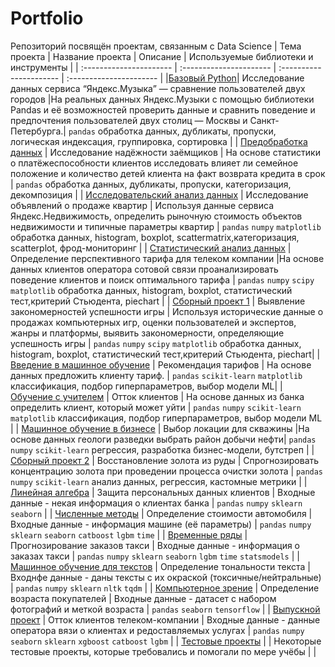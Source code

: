 # Portfolio
Репозиторий посвящён проектам, связанным с Data Science
| Тема проекта | Название проекта | Описание | Используемые библиотеки и инструменты | 
| :---------------------- | :---------------------- | :---------------------- | :---------------------- |
|[Базовый Python](https://github.com/Wenir04/Portfolio/tree/main/1.%20%D0%91%D0%B0%D0%B7%D0%BE%D0%B2%D1%8B%D0%B9%20Python)|  Исследование данных сервиса “Яндекс.Музыка” — сравнение пользователей двух городов |На реальных данных Яндекс.Музыки c помощью библиотеки Pandas и её возможностей проверить данные и сравнить поведение и предпочтения пользователей двух столиц — Москвы и Санкт-Петербурга.| `pandas` обработка данных, дубликаты, пропуски, логическая индексация, группировка, сортировка |
| [Предобработка данных](https://github.com/Wenir04/Portfolio/tree/main/2.%20%D0%9F%D1%80%D0%B5%D0%B4%D0%BE%D0%B1%D1%80%D0%B0%D0%B1%D0%BE%D1%82%D0%BA%D0%B0%20%D0%B4%D0%B0%D0%BD%D0%BD%D1%8B%D1%85) | Исследование надёжности заёмщиков | На основе статистики о платёжеспособности клиентов исследовать влияет ли семейное положение и количество детей клиента на факт возврата кредита в срок | `pandas` обработка данных, дубликаты, пропуски, категоризация, декомпозиция |
| [Исследовательский анализ данных](https://github.com/Wenir04/Portfolio/tree/main/3.%20%D0%98%D1%81%D1%81%D0%BB%D0%B5%D0%B4%D0%BE%D0%B2%D0%B0%D1%82%D0%B5%D0%BB%D1%8C%D1%81%D0%BA%D0%B8%D0%B9%20%D0%B0%D0%BD%D0%B0%D0%BB%D0%B8%D0%B7%20%D0%B4%D0%B0%D0%BD%D0%BD%D1%8B%D1%85) | Исследование объявлений о продаже квартир | Используя данные сервиса Яндекс.Недвижимость, определить рыночную стоимость объектов недвижимости и типичные параметры квартир | `pandas` `numpy` `matplotlib` обработка данных, histogram, boxplot, scattermatrix,категоризация, scatterplot,  фрод-мониторинг |
| [Статистический анализ данных](https://github.com/Wenir04/Portfolio/tree/main/4.%20%D0%A1%D1%82%D0%B0%D1%82%D0%B8%D1%81%D1%82%D0%B8%D1%87%D0%B5%D1%81%D0%BA%D0%B8%D0%B9%20%D0%B0%D0%BD%D0%B0%D0%BB%D0%B8%D0%B7%20%D0%B4%D0%B0%D0%BD%D0%BD%D1%8B%D1%85) | Определение перспективного тарифа для телеком компании |На основе данных клиентов оператора сотовой связи проанализировать поведение клиентов и поиск оптимального тарифа | `pandas` `numpy` `scipy` `matplotlib` обработка данных, histogram, boxplot, статистический тест,критерий Стьюдента, piechart |
| [Сборный проект 1](https://github.com/Wenir04/Portfolio/tree/main/5.%20%D0%A1%D0%B1%D0%BE%D1%80%D0%BD%D1%8B%D0%B9%20%D0%BF%D1%80%D0%BE%D0%B5%D0%BA%D1%82%20-%201) | Выявление закономерностей успешности игры | Используя исторические данные о продажах компьютерных игр, оценки пользователей и экспертов, жанры и платформы, выявить закономерности, определяющие успешность игры  | `pandas` `numpy` `scipy` `matplotlib` обработка данных, histogram, boxplot, статистический тест,критерий Стьюдента, piechart|
| [Введение в машинное обучение](https://github.com/Wenir04/Portfolio/tree/main/6.%20%D0%92%D0%B2%D0%B5%D0%B4%D0%B5%D0%BD%D0%B8%D0%B5%20%D0%B2%20%D0%BC%D0%B0%D1%88%D0%B8%D0%BD%D0%BD%D0%BE%D0%B5%20%D0%BE%D0%B1%D1%83%D1%87%D0%B5%D0%BD%D0%B8%D0%B5) | Рекомендация тарифов | На основе данных предложить клиенту тариф. | `pandas` `scikit-learn`  `matplotlib` классификация, подбор гиперпараметров, выбор модели МL|
| [Обучение с учителем](https://github.com/Wenir04/Portfolio/tree/main/7.%20%D0%9E%D0%B1%D1%83%D1%87%D0%B5%D0%BD%D0%B8%D0%B5%20%D1%81%20%D1%83%D1%87%D0%B8%D1%82%D0%B5%D0%BB%D0%B5%D0%BC) | Отток клиентов | На основе данных из банка определить клиент, который может уйти |  `pandas` `numpy` `scikit-learn` `matplotlib` классификация, подбор гиперпараметров, выбор модели МL  |
| [Машинное обучение в бизнесе](https://github.com/Wenir04/Portfolio/tree/main/8.%20%D0%9C%D0%B0%D1%88%D0%B8%D0%BD%D0%BD%D0%BE%D0%B5%20%D0%BE%D0%B1%D1%83%D1%87%D0%B5%D0%BD%D0%B8%D0%B5%20%D0%B2%20%D0%B1%D0%B8%D0%B7%D0%BD%D0%B5%D1%81%D0%B5) | Выбор локации для скважины |На основе данных геологи разведки выбрать район добычи нефти| `pandas` `numpy` `scikit-learn` регрессия, разработка бизнес-модели, бутстреп |
| [Сборный проект 2](https://github.com/Wenir04/Portfolio/tree/main/9.%20%D0%A1%D0%B1%D0%BE%D1%80%D0%BD%D1%8B%D0%B9%20%D0%BF%D1%80%D0%BE%D0%B5%D0%BA%D1%82%20-%202) | Восстановление золота из руды | Спрогнозировать концентрацию золота при проведении процесса очистки золота | `pandas` `numpy` `scikit-learn` анализ данных, регрессия, кастомные метрики |
| [Линейная алгебра](9.Linear_algebra) | Защита персональных данных клиентов | Входные данные - некая информация о клиентах банка | `pandas` `numpy` `sklearn` `seaborn` |
| [Численные методы](10.Numerical_methods) | Определение стоимости автомобиля | Входные данные - информация машине (её параметры)  | `pandas` `numpy` `sklearn` `seaborn` `catboost` `lgbm` `time` |
| [Временные ряды](11.Time_series) | Прогнозирование заказов такси | Входные данные - информация о заказах такси | `pandas` `numpy` `sklearn` `seaborn` `lgbm` `time` `statsmodels` |
| [Машинное обучение для текстов](12.ML_for_texts) | Определение тональности текста | Входнфе данные - даны тексты с их окраской (токсичные/нейтральные) | `pandas` `numpy` `sklearn` `nltk` `tqdm` |
| [Компьютерное зрение](13.Computer_vision) | Определение возраста покупателей | Входные данные - датасет с набором фотографий и меткой возраста | `pandas` `seaborn` `tensorflow` |
| [Выпускной проект](14.Final_project) | Отток клиентов телеком-компании | Входные данные - данные оператора вязи о клиентах и редоставляемых услугах | `pandas` `numpy` `seaborn` `sklearn` `xgboost` `catboost` `lgbm` |
| [Тестовые проекты](tests) |  | Некоторые тестовые проекты, которые требовались и помогали по мере учёбы |  |
